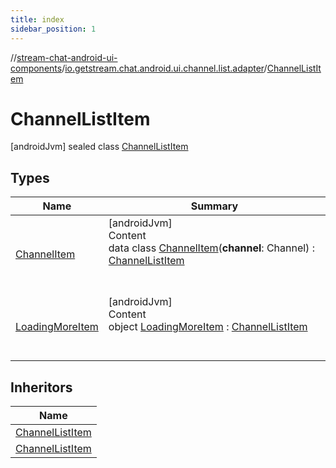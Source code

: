 ```yaml
---
title: index
sidebar_position: 1
---
```

//[stream-chat-android-ui-components](../../../index.md)/[io.getstream.chat.android.ui.channel.list.adapter](../index.md)/[ChannelListItem](index.md)



# ChannelListItem  
 [androidJvm] sealed class [ChannelListItem](index.md)   


## Types  
  
|  Name |  Summary | 
|---|---|
| <a name="io.getstream.chat.android.ui.channel.list.adapter/ChannelListItem.ChannelItem///PointingToDeclaration/"></a>[ChannelItem](ChannelItem/index.md)| <a name="io.getstream.chat.android.ui.channel.list.adapter/ChannelListItem.ChannelItem///PointingToDeclaration/"></a>[androidJvm]  <br/>Content  <br/>data class [ChannelItem](ChannelItem/index.md)(**channel**: Channel) : [ChannelListItem](index.md)  <br/><br/><br/>|
| <a name="io.getstream.chat.android.ui.channel.list.adapter/ChannelListItem.LoadingMoreItem///PointingToDeclaration/"></a>[LoadingMoreItem](LoadingMoreItem/index.md)| <a name="io.getstream.chat.android.ui.channel.list.adapter/ChannelListItem.LoadingMoreItem///PointingToDeclaration/"></a>[androidJvm]  <br/>Content  <br/>object [LoadingMoreItem](LoadingMoreItem/index.md) : [ChannelListItem](index.md)  <br/><br/><br/>|


## Inheritors  
  
|  Name | 
|---|
| <a name="io.getstream.chat.android.ui.channel.list.adapter/ChannelListItem.ChannelItem///PointingToDeclaration/"></a>[ChannelListItem](ChannelItem/index.md)|
| <a name="io.getstream.chat.android.ui.channel.list.adapter/ChannelListItem.LoadingMoreItem///PointingToDeclaration/"></a>[ChannelListItem](LoadingMoreItem/index.md)|

